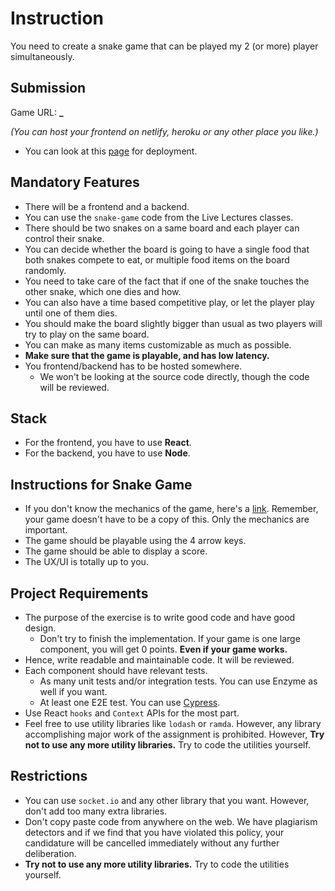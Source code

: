 # Instruction

You need to create a snake game that can be played my 2 (or more) player simultaneously.

## Submission

Game URL: **\_**

_(You can host your frontend on netlify, heroku or any other place you like.)_

- You can look at this [page](https://create-react-app.dev/docs/deployment/) for deployment.

## Mandatory Features

- There will be a frontend and a backend.
- You can use the `snake-game` code from the Live Lectures classes.
- There should be two snakes on a same board and each player can control their snake.
- You can decide whether the board is going to have a single food that both snakes compete to eat, or multiple food items on the board randomly.
- You need to take care of the fact that if one of the snake touches the other snake, which one dies and how.
- You can also have a time based competitive play, or let the player play until one of them dies.
- You should make the board slightly bigger than usual as two players will try to play on the same board.
- You can make as many items customizable as much as possible.
- **Make sure that the game is playable, and has low latency.**
- You frontend/backend has to be hosted somewhere.
  - We won't be looking at the source code directly, though the code will be reviewed.

## Stack

- For the frontend, you have to use **React**.
- For the backend, you have to use **Node**.

## Instructions for Snake Game

- If you don't know the mechanics of the game, here's a [link](https://playsnake.org/). Remember, your game doesn't have to be a copy of this. Only the mechanics are important.
- The game should be playable using the 4 arrow keys.
- The game should be able to display a score.
- The UX/UI is totally up to you.

## Project Requirements

- The purpose of the exercise is to write good code and have good design.
  - Don't try to finish the implementation. If your game is one large component, you will get 0 points. **Even if your game works.**
- Hence, write readable and maintainable code. It will be reviewed.
- Each component should have relevant tests.
  - As many unit tests and/or integration tests. You can use Enzyme as well if you want.
  - At least one E2E test. You can use [Cypress](https://www.cypress.io/).
- Use React `hooks` and `Context` APIs for the most part.
- Feel free to use utility libraries like `lodash` or `ramda`. However, any library accomplishing major work of the assignment is prohibited. However, **Try not to use any more utility libraries.** Try to code the utilities yourself.

## Restrictions

- You can use `socket.io` and any other library that you want. However, don't add too many extra libraries.
- Don't copy paste code from anywhere on the web. We have plagiarism detectors and if we find that you have violated this policy, your candidature will be cancelled immediately without any further deliberation.
- **Try not to use any more utility libraries.** Try to code the utilities yourself.
